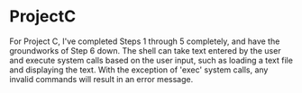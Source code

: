 # ProjectC

For Project C, I've completed Steps 1 through 5 completely, and have the groundworks of Step 6 down. The shell can take text entered by the user and execute system calls based on the user input, such as loading a text file and displaying the text. With the exception of 'exec' system calls, any invalid commands will result in an error message. 
